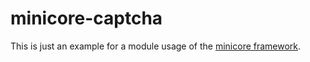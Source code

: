 # minicore-captcha

This is just an example for a module usage of the [minicore framework](https://github.com/goph-R/minicore).